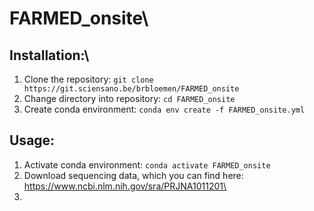 # FARMED_onsite\

## Installation:\
1) Clone the repository: `git clone https://git.sciensano.be/brbloemen/FARMED_onsite`
2) Change directory into repository: `cd FARMED_onsite`
3) Create conda environment: `conda env create -f FARMED_onsite.yml`

## Usage:
1) Activate conda environment: `conda activate FARMED_onsite`
2) Download sequencing data, which you can find here: https://www.ncbi.nlm.nih.gov/sra/PRJNA1011201\
3) 
